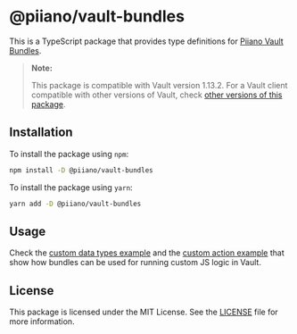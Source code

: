 # @piiano/vault-bundles

This is a TypeScript package that provides type definitions for [Piiano Vault Bundles](https://docs.piiano.com/guides/reference/bundles).

> **Note:**
> 
> This package is compatible with Vault version 1.13.2.
> For a Vault client compatible with other versions of Vault, check [other versions of this package](https://www.npmjs.com/package/@piiano/vault-bundles?activeTab=versions).

## Installation

To install the package using `npm`:

```bash
npm install -D @piiano/vault-bundles
```

To install the package using `yarn`:

```bash
yarn add -D @piiano/vault-bundles
```

## Usage

Check the [custom data types example](../../examples/custom-data-types) and the [custom action example](../../examples/custom-actions) that show how bundles can be used for running custom JS logic in Vault.

## License

This package is licensed under the MIT License.
See the [LICENSE](../../LICENSE) file for more information.
